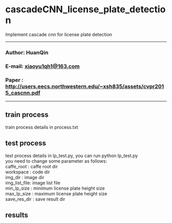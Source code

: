cascadeCNN_license_plate_detection
======================================
Implement cascade cnn for license plate detection
****
### Author: HuanQin
### E-mail: xiaoyu1qh1@163.com
### Paper : http://users.eecs.northwestern.edu/~xsh835/assets/cvpr2015_cascnn.pdf
****

train process
------
train process details in 
    process.txt

test process
------
test process details in lp_test.py, you can run 
    python lp_test.py  
you need to change some parameter as follows:  
    caffe_root : caffe root dir  
    workspace  : code dir  
    img_dir    : image dir  
    img_list_file: image list file  
    min_lp_size  : minimum license plate height size  
    max_lp_size  : maximum license plate height size  
    save_res_dir : save result dir  

results
------



